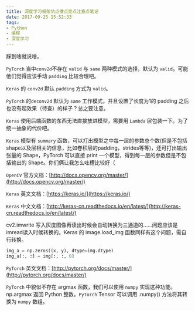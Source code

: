 ```yaml
---
title: 深度学习框架坑点槽点亮点注意点笔记
date: 2017-09-25 15:52:33
tags:
- Python
- 编程
- 深度学习
---
```


踩到啥就说啥。

<!-- more -->

`PyTorch` 当中`conv2d`不存在 `valid` 与 `same` 两种模式的选择，默认为 `valid`。可能他们觉得应该手动 `padding` 比较合理吧。

`Keras` 的 `conv2d` 默认 `padding` 方式为 `valid`。

`PyTorch` 的`deconv2d` 默认为 `same` 工作模式，并且设置了长度为1的 padding 之后也没有起效果（待查）的样子？总之要注意。

`Keras` 使用后端函数的东西无法直接放进模型，需要用 `Lambda` 层包装一下。为了统一抽象的代价吧。

`Keras` 模型有 `summary` 函数，可以打出模型之中每一层的参数总个数(但是不包括shape以及层相关的信息，比如卷积层的padding，strides等等)，还可打出输出张量的 Shape，PyTorch 可以直接 print 一个模型，得到每一层的参数但是不包括输出的 Shape。你们俩让我怎么吐槽比较好（

`OpenCV` 官方文档：[http://docs.opencv.org/master/](http://docs.opencv.org/master/)

`Keras` 英文文档：[https://keras.io/](https://keras.io/)

`Keras` 中文文档：[http://keras-cn.readthedocs.io/en/latest/](http://keras-cn.readthedocs.io/en/latest/)

cv2.imwrite 写入灰度图像再读出时候会自动转换为三通道的……问题应该是imread读入时候转换的。Keras 的 image.load_img 函数同样有这个问题，需自行转换。

```python
img_a = np.zeros((x, y), dtype=img.dtype)
img_a[:, :] = img[:, :, 0]
```

`PyTorch` 英文文档：[http://pytorch.org/docs/master/](http://pytorch.org/docs/master/)

`PyTorch` 中貌似不存在 argmax 函数，我们可以使用 `numpy` 实现这种功能。np.argmax 返回 Python 整数。`PyTorch` Tensor 可以调用 .numpy() 方法将其转换为 `numpy` 数组。